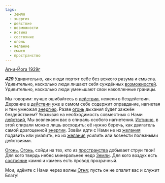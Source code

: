 ```yaml
---
tags:
  - Земля
  - энергия
  - действие
  - возможности
  - истина
  - состояние
  - огонь
  - желание
  - смысл
  - пространство
---
```


[Агни-Йога 1929г](/agni/1929)

___429___
Удивительно, как люди портят себе без всякого разума и смысла. Удивительно, насколько люди лишают себя суждённых [возможностей](/tag/#возможности). Удивительно, насколько люди уменьшают свои накопленные границы.   

Мы говорим: лучше ошибайтесь в [действии](/tag/#[действие](/tag/#действие)), нежели в бездействии. Дерзание в [действии](/tag/#[действие](/tag/#действие)) уже в самом себе содержит оправдание, нагнетая и тем умножая [энергию](/tag/#энергия). Разве [огонь](/tag/#огонь) дыхания будет зажжён бездействием? Указывая на необходимость совместных с Нами [действий](/tag/#действие), Мы вовлекаем вас в спираль особого нагнетения. [Истинно](/tag/#истина), в этой спирали можно лишь восходить; её нужно беречь, как двигатель самой драгоценной [энергии](/tag/#энергия). Зовём идти с Нами не из [желания](/tag/#желание) подавить или умалить, но из [желания](/tag/#желание) усилить или вознести полезными действиями.   

[Огонь](/tag/#огонь), [Огонь](/tag/#огонь), сойди на тех, кто из [пространства](/tag/#пространство) добывает струи твои! Для кого твердь небес минеральнее недр [Земли](/tag/#Земля). Для кого воздух есть [состояние](/tag/#состояние) камня и камень есть провод прозрачный.   

Мои, идёмте с Нами через волны [Огня](/tag/#огонь); пусть он не опалит вас и служит Благу!